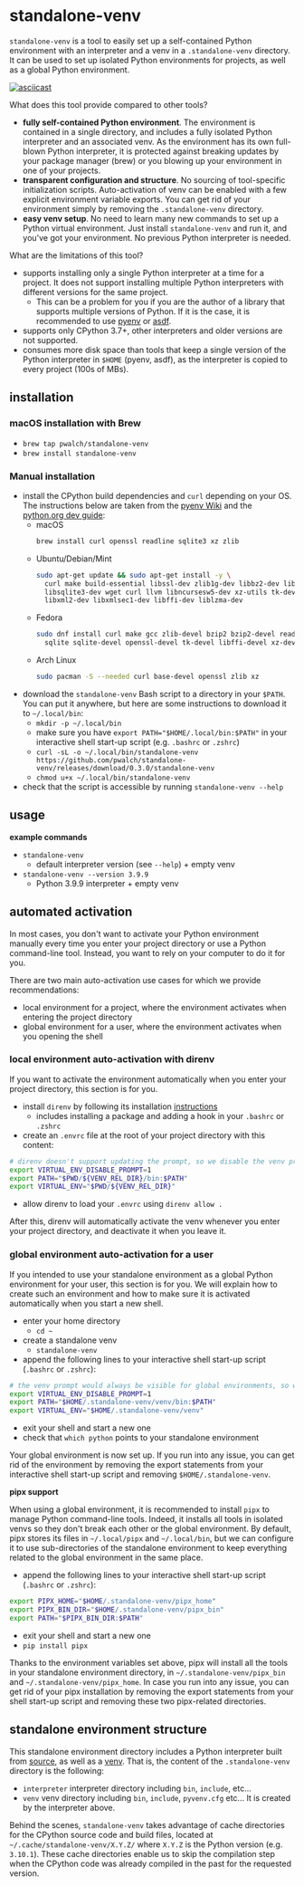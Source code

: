 # standalone-venv

`standalone-venv` is a tool to easily set up a self-contained Python environment with an interpreter and a venv in a `.standalone-venv` directory. It can be used to set up isolated Python environments for projects, as well as a global Python environment.

[![asciicast](https://asciinema.org/a/455461.svg)](https://asciinema.org/a/455461)

What does this tool provide compared to other tools?
* **fully self-contained Python environment**. The environment is contained in a single directory, and includes a fully isolated Python interpreter and an associated venv. As the environment has its own full-blown Python interpreter, it is protected against breaking updates by your package manager (brew) or you blowing up your environment in one of your projects.
* **transparent configuration and structure**. No sourcing of tool-specific initialization scripts. Auto-activation of venv can be enabled with a few explicit environment variable exports. You can get rid of your environment simply by removing the `.standalone-venv` directory.
* **easy venv setup**. No need to learn many new commands to set up a Python virtual environment. Just install `standalone-venv` and run it, and you've got your environment. No previous Python interpreter is needed.

What are the limitations of this tool?
* supports installing only a single Python interpreter at a time for a project. It does not support installing multiple Python interpreters with different versions for the same project.
  * This can be a problem for you if you are the author of a library that supports multiple versions of Python. If it is the case, it is recommended to use [pyenv](https://github.com/pyenv/pyenv) or [asdf](https://github.com/asdf-vm/asdf).
* supports only CPython 3.7+, other interpreters and older versions are not supported.
* consumes more disk space than tools that keep a single version of the Python interpreter in `$HOME` (pyenv, asdf), as the interpreter is copied to every project (100s of MBs).

## installation

### macOS installation with Brew

* `brew tap pwalch/standalone-venv`
* `brew install standalone-venv`

### Manual installation

* install the CPython build dependencies and `curl` depending on your OS. The instructions below are taken from the [pyenv Wiki](https://github.com/pyenv/pyenv/wiki#suggested-build-environment) and the [python.org dev guide](https://devguide.python.org/setup/#install-dependencies):
  * macOS
    ```bash
    brew install curl openssl readline sqlite3 xz zlib
    ```
  * Ubuntu/Debian/Mint
    ```bash
    sudo apt-get update && sudo apt-get install -y \
      curl make build-essential libssl-dev zlib1g-dev libbz2-dev libreadline-dev \
      libsqlite3-dev wget curl llvm libncursesw5-dev xz-utils tk-dev \
      libxml2-dev libxmlsec1-dev libffi-dev liblzma-dev
    ```
  * Fedora
    ```bash
    sudo dnf install curl make gcc zlib-devel bzip2 bzip2-devel readline-devel \
      sqlite sqlite-devel openssl-devel tk-devel libffi-devel xz-devel
    ```
  * Arch Linux
    ```bash
    sudo pacman -S --needed curl base-devel openssl zlib xz
    ```
* download the `standalone-venv` Bash script to a directory in your `$PATH`. You can put it anywhere, but here are some instructions to download it to `~/.local/bin`:
  * `mkdir -p ~/.local/bin`
  * make sure you have `export PATH="$HOME/.local/bin:$PATH"` in your interactive shell start-up script (e.g. `.bashrc` or `.zshrc`)
  * `curl -sL -o ~/.local/bin/standalone-venv https://github.com/pwalch/standalone-venv/releases/download/0.3.0/standalone-venv`
  * `chmod u+x ~/.local/bin/standalone-venv`
* check that the script is accessible by running `standalone-venv --help`

## usage

**example commands**

* `standalone-venv`
  * default interpreter version (see `--help`) + empty venv
* `standalone-venv --version 3.9.9`
  * Python 3.9.9 interpreter + empty venv

## automated activation

In most cases, you don't want to activate your Python environment manually every time you enter your project directory or use a Python command-line tool. Instead, you want to rely on your computer to do it for you.

There are two main auto-activation use cases for which we provide recommendations:
* local environment for a project, where the environment activates when entering the project directory
* global environment for a user, where the environment activates when you opening the shell

### local environment auto-activation with direnv

If you want to activate the environment automatically when you enter your project directory, this section is for you.

* install `direnv` by following its installation [instructions](https://direnv.net/docs/installation.html)
  * includes installing a package and adding a hook in your `.bashrc` or `.zshrc`
* create an `.envrc` file at the root of your project directory with this content:

```bash
# direnv doesn't support updating the prompt, so we disable the venv prompt
export VIRTUAL_ENV_DISABLE_PROMPT=1
export PATH="$PWD/${VENV_REL_DIR}/bin:$PATH"
export VIRTUAL_ENV="$PWD/${VENV_REL_DIR}"
```

* allow direnv to load your `.envrc` using `direnv allow .`

After this, direnv will automatically activate the venv whenever you enter your project directory, and deactivate it when you leave it.

### global environment auto-activation for a user

If you intended to use your standalone environment as a global Python environment for your user, this section is for you. We will explain how to create such an environment and how to make sure it is activated automatically when you start a new shell.

* enter your home directory
  * `cd ~`
* create a standalone venv
  * `standalone-venv`
* append the following lines to your interactive shell start-up script (`.bashrc` or `.zshrc`):

```bash
# the venv prompt would always be visible for global environments, so we disable it 
export VIRTUAL_ENV_DISABLE_PROMPT=1
export PATH="$HOME/.standalone-venv/venv/bin:$PATH"
export VIRTUAL_ENV="$HOME/.standalone-venv/venv"
```

* exit your shell and start a new one
* check that `which python` points to your standalone environment

Your global environment is now set up. If you run into any issue, you can get rid of the environment by removing the export statements from your interactive shell start-up script and removing `$HOME/.standalone-venv`.

**pipx support**

When using a global environment, it is recommended to install `pipx` to manage Python command-line tools. Indeed, it installs all tools in isolated venvs so they don't break each other or the global environment. By default, pipx stores its files in `~/.local/pipx` and `~/.local/bin`, but we can configure it to use sub-directories of the standalone environment to keep everything related to the global environment in the same place.

* append the following lines to your interactive shell start-up script (`.bashrc` or `.zshrc`):

```bash
export PIPX_HOME="$HOME/.standalone-venv/pipx_home"
export PIPX_BIN_DIR="$HOME/.standalone-venv/pipx_bin"
export PATH="$PIPX_BIN_DIR:$PATH"
```

* exit your shell and start a new one
* `pip install pipx`

Thanks to the environment variables set above, pipx will install all the tools in your standalone environment directory, in `~/.standalone-venv/pipx_bin` and `~/.standalone-venv/pipx_home`. In case you run into any issue, you can get rid of your pipx installation by removing the export statements from your shell start-up script and removing these two pipx-related directories.

## standalone environment structure

This standalone environment directory includes a Python interpreter built from [source](https://www.python.org/downloads/source/), as well as a [venv](https://docs.python.org/3/library/venv.html). That is, the content of the `.standalone-venv` directory is the following:
* `interpreter` interpreter directory including `bin`, `include`, etc...
* `venv` venv directory including `bin`, `include`, `pyvenv.cfg` etc... It is created by the interpreter above.

Behind the scenes, `standalone-venv` takes advantage of cache directories for the CPython source code and build files, located at `~/.cache/standalone-venv/X.Y.Z/` where `X.Y.Z` is the Python version (e.g. `3.10.1`). These cache directories enable us to skip the compilation step when the CPython code was already compiled in the past for the requested version.

